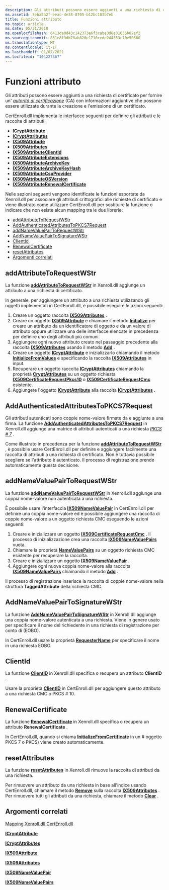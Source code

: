 ```yaml
---
description: Gli attributi possono essere aggiunti a una richiesta di certificato per fornire un'autorità di certificazione (CA) con informazioni aggiuntive che possono essere utilizzate durante la creazione e l'emissione di un certificato.
ms.assetid: 3eba5a2f-eeac-4e38-8705-b12bc183b7eb
title: Funzioni attributo
ms.topic: article
ms.date: 05/31/2018
ms.openlocfilehash: 6413da0d43c142373e6f3cabe3d8e31636b82ef2
ms.sourcegitcommit: 831e8f3db78ab820e1710cede244553c70e50500
ms.translationtype: MT
ms.contentlocale: it-IT
ms.lasthandoff: 01/07/2021
ms.locfileid: "104227367"
---
```

# <a name="attribute-functions"></a>Funzioni attributo

Gli attributi possono essere aggiunti a una richiesta di certificato per fornire un' [*autorità di certificazione*](/windows/desktop/SecGloss/c-gly) (CA) con informazioni aggiuntive che possono essere utilizzate durante la creazione e l'emissione di un certificato.

CertEnroll.dll implementa le interfacce seguenti per definire gli attributi e le raccolte di attributi:

-   [**ICryptAttribute**](/windows/desktop/api/CertEnroll/nn-certenroll-icryptattribute)
-   [**ICryptAttributes**](/windows/desktop/api/CertEnroll/nn-certenroll-icryptattributes)
-   [**IX509Attribute**](/windows/desktop/api/CertEnroll/nn-certenroll-ix509attribute)
-   [**IX509Attributes**](/windows/desktop/api/CertEnroll/nn-certenroll-ix509attributes)
-   [**IX509AttributeClientId**](/windows/desktop/api/CertEnroll/nn-certenroll-ix509attributeclientid)
-   [**IX509AttributeExtensions**](/windows/desktop/api/CertEnroll/nn-certenroll-ix509attributeextensions)
-   [**IX509AttributeArchiveKey**](/windows/desktop/api/CertEnroll/nn-certenroll-ix509attributearchivekey)
-   [**IX509AttributeArchiveKeyHash**](/windows/desktop/api/CertEnroll/nn-certenroll-ix509attributearchivekeyhash)
-   [**IX509AttributeCspProvider**](/windows/desktop/api/CertEnroll/nn-certenroll-ix509attributecspprovider)
-   [**IX509AttributeOSVersion**](/windows/desktop/api/CertEnroll/nn-certenroll-ix509attributeosversion)
-   [**IX509AttributeRenewalCertificate**](/windows/desktop/api/CertEnroll/nn-certenroll-ix509attributerenewalcertificate)

Nelle sezioni seguenti vengono identificate le funzioni esportate da Xenroll.dll per associare gli attributi crittografici alle richieste di certificato e viene illustrato come utilizzare CertEnroll.dll per sostituire la funzione o indicare che non esiste alcun mapping tra le due librerie:

-   [addAttributeToRequestWStr](#addattributetorequestwstr)
-   [AddAuthenticatedAttributesToPKCS7Request](#addauthenticatedattributestopkcs7request)
-   [addNameValuePairToRequestWStr](#addnamevaluepairtorequestwstr)
-   [AddNameValuePairToSignatureWStr](#addnamevaluepairtosignaturewstr)
-   [ClientId](#clientid)
-   [RenewalCertificate](#renewalcertificate)
-   [resetAttributes](#resetattributes)
-   [Argomenti correlati](#related-topics)

## <a name="addattributetorequestwstr"></a>addAttributeToRequestWStr

La funzione [**addAttributeToRequestWStr**](/windows/desktop/api/xenroll/nf-xenroll-ienroll4-addattributetorequestwstr) in Xenroll.dll aggiunge un attributo a una richiesta di certificato.

In generale, per aggiungere un attributo a una richiesta utilizzando gli oggetti implementati in CertEnroll.dll, è possibile eseguire le azioni seguenti:

1.  Creare un oggetto raccolta [**IX509Attributes**](/windows/desktop/api/CertEnroll/nn-certenroll-ix509attributes) .
2.  Creare un oggetto [**IX509Attribute**](/windows/desktop/api/CertEnroll/nn-certenroll-ix509attribute) e chiamare il metodo [**Initialize**](/windows/desktop/api/CertEnroll/nf-certenroll-ix509attribute-initialize) per creare un attributo da un identificatore di oggetto e da un valore di attributo oppure utilizzare una delle interfacce elencate in precedenza per definire uno degli attributi più comuni.
3.  Aggiungere ogni nuovo attributo creato nel passaggio precedente alla raccolta [**IX509Attributes**](/windows/desktop/api/CertEnroll/nn-certenroll-ix509attributes) usando il metodo [**Add**](/windows/desktop/api/CertEnroll/nf-certenroll-ix509attributes-add) .
4.  Creare un oggetto [**ICryptAttribute**](/windows/desktop/api/CertEnroll/nn-certenroll-icryptattribute) e inizializzarlo chiamando il metodo [**InitializeFromValues**](/windows/desktop/api/CertEnroll/nf-certenroll-icryptattribute-initializefromvalues) e specificando la raccolta [**IX509Attributes**](/windows/desktop/api/CertEnroll/nn-certenroll-ix509attributes) in input.
5.  Recuperare un oggetto raccolta [**ICryptAttributes**](/windows/desktop/api/CertEnroll/nn-certenroll-icryptattributes) chiamando la proprietà [**CryptAttributes**](/windows/desktop/api/CertEnroll/nf-certenroll-ix509certificaterequestpkcs10-get_cryptattributes) su un oggetto richiesta [**IX509CertificateRequestPkcs10**](/windows/desktop/api/CertEnroll/nn-certenroll-ix509certificaterequestpkcs10) o [**IX509CertificateRequestCmc**](/windows/desktop/api/CertEnroll/nn-certenroll-ix509certificaterequestcmc) esistente.
6.  Aggiungere l'oggetto [**ICryptAttribute**](/windows/desktop/api/CertEnroll/nn-certenroll-icryptattribute) alla raccolta [**ICryptAttributes**](/windows/desktop/api/CertEnroll/nn-certenroll-icryptattributes) .

## <a name="addauthenticatedattributestopkcs7request"></a>AddAuthenticatedAttributesToPKCS7Request

Gli attributi autenticati sono coppie nome-valore firmate da e aggiunte a una firma. La funzione [**AddAuthenticatedAttributesToPKCS7Request**](/windows/desktop/api/xenroll/nf-xenroll-ienroll-addauthenticatedattributestopkcs7request) in Xenroll.dll aggiunge una matrice di attributi autenticati a una richiesta [*PKCS \# 7*](/windows/desktop/SecGloss/p-gly) .

Come illustrato in precedenza per la funzione [**addAttributeToRequestWStr**](/windows/desktop/api/xenroll/nf-xenroll-ienroll4-addattributetorequestwstr) , è possibile usare CertEnroll.dll per definire e aggiungere facilmente una raccolta di attributi a una richiesta di certificato. Non è tuttavia possibile scegliere se l'attributo è autenticato. Il processo di registrazione prende automaticamente questa decisione.

## <a name="addnamevaluepairtorequestwstr"></a>addNameValuePairToRequestWStr

La funzione [**addNameValuePairToRequestWStr**](/windows/desktop/api/xenroll/nf-xenroll-ienroll4-addnamevaluepairtorequestwstr) in Xenroll.dll aggiunge una coppia nome-valore non autenticata a una richiesta.

È possibile usare l'interfaccia [**IX509NameValuePair**](/windows/desktop/api/CertEnroll/nn-certenroll-ix509namevaluepair) in CertEnroll.dll per definire una coppia nome-valore ed è possibile aggiungere una raccolta di coppie nome-valore a un oggetto richiesta CMC eseguendo le azioni seguenti:

1.  Creare e inizializzare un oggetto [**IX509CertificateRequestCmc**](/windows/desktop/api/CertEnroll/nn-certenroll-ix509certificaterequestcmc) . Il processo di inizializzazione crea una raccolta [**IX509NameValuePairs**](/windows/desktop/api/CertEnroll/nn-certenroll-ix509namevaluepairs) vuota.
2.  Chiamare la proprietà [**NameValuePairs**](/windows/desktop/api/CertEnroll/nf-certenroll-ix509certificaterequestcmc-get_namevaluepairs) su un oggetto richiesta CMC esistente per recuperare la raccolta.
3.  Creare e inizializzare un oggetto [**IX509NameValuePair**](/windows/desktop/api/CertEnroll/nn-certenroll-ix509namevaluepair) .
4.  Aggiungere ogni nuova coppia nome-valore alla raccolta [**IX509NameValuePairs**](/windows/desktop/api/CertEnroll/nn-certenroll-ix509namevaluepairs) chiamando il metodo [**Add**](/windows/desktop/api/CertEnroll/nf-certenroll-ix509namevaluepairs-add) .

Il processo di registrazione inserisce la raccolta di coppie nome-valore nella struttura **TaggedAttribute** della richiesta CMC.

## <a name="addnamevaluepairtosignaturewstr"></a>AddNameValuePairToSignatureWStr

La funzione [**AddNameValuePairToSignatureWStr**](/windows/desktop/api/xenroll/nf-xenroll-ienroll-addnamevaluepairtosignaturewstr) in Xenroll.dll aggiunge una coppia nome-valore autenticata a una richiesta. Viene in genere usato per specificare il nome del richiedente in una richiesta di registrazione per conto di (EOBO).

In CertEnroll.dll usare la proprietà [**RequesterName**](/windows/desktop/api/CertEnroll/nf-certenroll-ix509certificaterequestpkcs7-get_requestername) per specificare il nome in una richiesta EOBO.

## <a name="clientid"></a>ClientId

La funzione [**ClientID**](/windows/desktop/api/xenroll/nf-xenroll-ienroll4-get_clientid) in Xenroll.dll specifica o recupera un attributo **ClientID** .

Usare la proprietà [**ClientID**](/windows/desktop/api/CertEnroll/nf-certenroll-ix509certificaterequest-get_clientid) in CertEnroll.dll per aggiungere questo attributo a una richiesta CMC o PKCS \# 10.

## <a name="renewalcertificate"></a>RenewalCertificate

La funzione [**RenewalCertificate**](/windows/desktop/api/xenroll/nf-xenroll-ienroll-get_renewalcertificate) in Xenroll.dll specifica o recupera un attributo **RenewalCertificate** .

In CertEnroll.dll, quando si chiama [**InitializeFromCertificate**](/windows/desktop/api/CertEnroll/nf-certenroll-ix509certificaterequestpkcs7-initializefromcertificate) in un \# oggetto PKCS 7 o PKCS) viene creato automaticamente.

## <a name="resetattributes"></a>resetAttributes

La funzione [**resetAttributes**](/windows/desktop/api/xenroll/nf-xenroll-ienroll4-resetattributes) in Xenroll.dll rimuove la raccolta di attributi da una richiesta.

Per rimuovere un attributo da una richiesta in base all'indice usando CertEnroll.dll, chiamare il metodo [**Remove**](/windows/desktop/api/CertEnroll/nf-certenroll-ix509attributes-remove) sulla raccolta [**IX509Attributes**](/windows/desktop/api/CertEnroll/nn-certenroll-ix509attributes) . Per rimuovere tutti gli attributi da una richiesta, chiamare il metodo [**Clear**](/windows/desktop/api/CertEnroll/nf-certenroll-ix509attributes-clear) .

## <a name="related-topics"></a>Argomenti correlati

<dl> <dt>

[Mapping Xenroll.dll CertEnroll.dll](mapping-xenroll-dll-to-certenroll-dll.md)
</dt> <dt>

[**ICryptAttribute**](/windows/desktop/api/CertEnroll/nn-certenroll-icryptattribute)
</dt> <dt>

[**ICryptAttributes**](/windows/desktop/api/CertEnroll/nn-certenroll-icryptattributes)
</dt> <dt>

[**IX509Attribute**](/windows/desktop/api/CertEnroll/nn-certenroll-ix509attribute)
</dt> <dt>

[**IX509Attributes**](/windows/desktop/api/CertEnroll/nn-certenroll-ix509attributes)
</dt> <dt>

[**IX509NameValuePair**](/windows/desktop/api/CertEnroll/nn-certenroll-ix509namevaluepair)
</dt> <dt>

[**IX509NameValuePairs**](/windows/desktop/api/CertEnroll/nn-certenroll-ix509namevaluepairs)
</dt> </dl>

 

 
